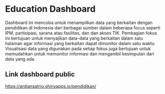# Education Dashboard 
Dashboard ini mencoba untuk menampilkan data yang berkaitan dengan pendidikan di Indonesia dari berbagai sumber dalam beberapa focus seperti IPM, partisipasi, sarana atau fasilitas, dan dan akses TIK. Pembagian fokus ini bertujuan untuk menyajikan data-data yang berkaitan dalam satu halaman agar informasi yang berkaitan dapat dimonitor dalam satu waktu. Visualisasi data yang digunakan pada setiap fokus juga bertujuan untuk memudahkan untuk memonitor informasi dan mengambil kesimpulan dari data yang ada.

## Link dashboard public
https://ardiansatrio.shinyapps.io/pendidikan/
